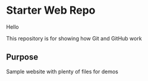 # Starter Web Repo
Hello 

This repository is for showing how Git and GitHub work

## Purpose

Sample website with plenty of files for demos
